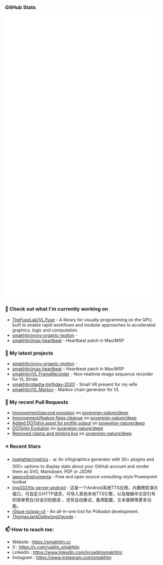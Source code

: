 ### GitHub Stats

<p align="left"><img src="https://raw.githubusercontent.com/smakhtin/smakhtin/main/github-metrics.svg" /></p>

### 👷 Check out what I'm currently working on

- [TheFuseLab/VL.Fuse](https://github.com/TheFuseLab/VL.Fuse) - A library for visually programming on the GPU, built to enable rapid workflows and modular approaches to accelerated graphics, logic and computation.
- [smakhtin/vvvv-organic-motion](https://github.com/smakhtin/vvvv-organic-motion) - 
- [smakhtin/max-heartbeat](https://github.com/smakhtin/max-heartbeat) - Heartbeat patch in Max/MSP
### 🌱 My latest projects

- [smakhtin/vvvv-organic-motion](https://github.com/smakhtin/vvvv-organic-motion) - 
- [smakhtin/max-heartbeat](https://github.com/smakhtin/max-heartbeat) - Heartbeat patch in Max/MSP
- [smakhtin/VL.FrameRecorder](https://github.com/smakhtin/VL.FrameRecorder) - Non-realtime image sequence recorder for VL.Stride
- [smakhtin/dasha-birthday-2020](https://github.com/smakhtin/dasha-birthday-2020) - Small VR present for my wife
- [smakhtin/VL.Markov](https://github.com/smakhtin/VL.Markov) - Markov chain generator for VL
### 🔨 My recent Pull Requests

- [Improvement/second evolution](https://github.com/sovereign-nature/deep/pull/1913) on [sovereign-nature/deep](https://github.com/sovereign-nature/deep)
- [Improvement/feature flags cleanup](https://github.com/sovereign-nature/deep/pull/1908) on [sovereign-nature/deep](https://github.com/sovereign-nature/deep)
- [Added DOTphin asset for profile output](https://github.com/sovereign-nature/deep/pull/1907) on [sovereign-nature/deep](https://github.com/sovereign-nature/deep)
- [DOTphin Evolution](https://github.com/sovereign-nature/deep/pull/1902) on [sovereign-nature/deep](https://github.com/sovereign-nature/deep)
- [Removed claims and minting kvs](https://github.com/sovereign-nature/deep/pull/1889) on [sovereign-nature/deep](https://github.com/sovereign-nature/deep)
### ⭐ Recent Stars

- [lowlighter/metrics](https://github.com/lowlighter/metrics) - 📊 An infographics generator with 30&#43; plugins and 300&#43; options to display stats about your GitHub account and render them as SVG, Markdown, PDF or JSON!
- [iappyx/Instrumenta](https://github.com/iappyx/Instrumenta) - Free and open source consulting-style Powerpoint toolbar
- [jing332/tts-server-android](https://github.com/jing332/tts-server-android) - 这是一个Android系统TTS应用，内置微软演示接口，可自定义HTTP请求，可导入其他本地TTS引擎，以及根据中文双引号的简单旁白/对话识别朗读 ，还有自动重试，备用配置，文本替换等更多功能。
- [r0gue-io/pop-cli](https://github.com/r0gue-io/pop-cli) - An all-in-one tool for Polkadot development.
- [ThomasJackDalby/svg2gcode](https://github.com/ThomasJackDalby/svg2gcode) - 
### 📫 How to reach me:
  - Website   : <https://smakhtin.cc>
  - X   : <https://x.com/vadim_smakhtin>
  - LinkedIn   : <https://www.linkedin.com/in/vadimsmakhtin/>
  - Instagram    : <https://www.instagram.com/smakhtin>

